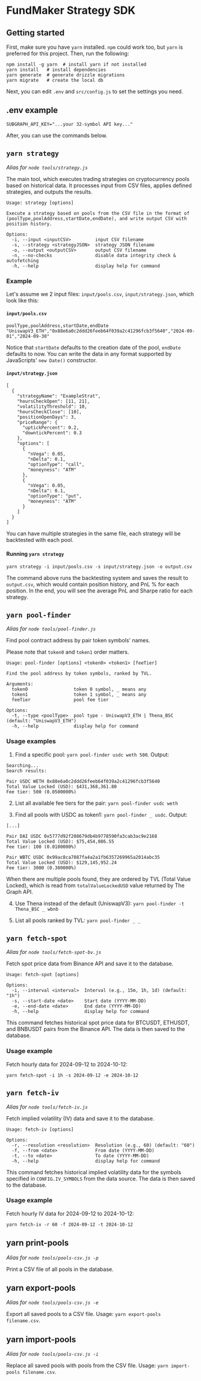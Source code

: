 # FundMaker Strategy SDK

## Getting started

First, make sure you have `yarn` installed. `npm` could work too, but `yarn` is preferred for this project. Then, run the following:

```
npm install -g yarn  # install yarn if not installed
yarn install   # install dependencies
yarn generate  # generate drizzle migrations
yarn migrate   # create the local db
```

Next, you can edit `.env` and `src/config.js` to set the settings you need.

## .env example

```
SUBGRAPH_API_KEY="...your 32-symbol API key..."
```

After, you can use the commands below.

## `yarn strategy`

_Alias for `node tools/strategy.js`_

The main tool, which executes trading strategies on cryptocurrency pools based on historical data. It processes input from CSV files, applies defined strategies, and outputs the results.

```
Usage: strategy [options]

Execute a strategy based on pools from the CSV file in the format of (poolType,poolAddress,startDate,endDate), and write output CSV with position history.

Options:
  -i, --input <inputCSV>         input CSV filename
  -s, --strategy <strategyJSON>  strategy JSON filename
  -o, --output <outputCSV>       output CSV filename
  -n, --no-checks                disable data integrity check & autofetching
  -h, --help                     display help for command
```

### Example

Let's assume we 2 input files: `input/pools.csv`, `input/strategy.json`, which look like this:

#### `input/pools.csv`

```
poolType,poolAddress,startDate,endDate
"UniswapV3_ETH","0x88e6a0c2ddd26feeb64f039a2c41296fcb3f5640","2024-09-01","2024-09-30"
```

Notice that `startDate` defaults to the creation date of the pool, `endDate` defaults to now. You can write the data in any format supported by JavaScripts' `new Date()` constructor.

#### `input/strategy.json`

```
[
  {
    "strategyName": "ExampleStrat",
    "hoursCheckOpen": [11, 21],
    "volatilityThreshold": 10,
    "hoursCheckClose": [10],
    "positionOpenDays": 3,
    "priceRange": {
      "uptickPercent": 0.2,
      "downtickPercent": 0.3
    },
    "options": [
      {
        "nVega": 0.05,
        "nDelta": 0.1,
        "optionType": "call",
        "moneyness": "ATM"
      },
      {
        "nVega": 0.05,
        "nDelta": 0.1,
        "optionType": "put",
        "moneyness": "ATM"
      }
    ]
  }
]
```

You can have multiple strategies in the same file, each strategy will be backtested with each pool.

#### Running `yarn strategy`

`yarn strategy -i input/pools.csv -s input/strategy.json -o output.csv`

The command above runs the backtesting system and saves the result to `output.csv`, which would contain position history, and PnL % for each position. In the end, you will see the average PnL and Sharpe ratio for each strategy.

## `yarn pool-finder`

_Alias for `node tools/pool-finder.js`_

Find pool contract address by pair token symbols' names.

Please note that `token0` and `token1` order matters.

```
Usage: pool-finder [options] <token0> <token1> [feeTier]

Find the pool address by token symbols, ranked by TVL.

Arguments:
  token0                 token 0 symbol, _ means any
  token1                 token 1 symbol, _ means any
  feeTier                pool fee tier

Options:
  -t, --type <poolType>  pool type - UniswapV3_ETH | Thena_BSC (default: "UniswapV3_ETH")
  -h, --help             display help for command
```

### Usage examples

1. Find a specific pool: `yarn pool-finder usdc weth 500`. Output:

```
Searching...
Search results:

Pair USDC WETH 0x88e6a0c2ddd26feeb64f039a2c41296fcb3f5640
Total Value Locked (USD): $431,368,361.80
Fee tier: 500 (0.0500000%)
```

2. List all available fee tiers for the pair: `yarn pool-finder usdc weth`

3. Find all pools with USDC as token1: `yarn pool-finder _ usdc`. Output:

```
[...]

Pair DAI USDC 0x5777d92f208679db4b9778590fa3cab3ac9e2168
Total Value Locked (USD): $75,454,086.55
Fee tier: 100 (0.0100000%)

Pair WBTC USDC 0x99ac8ca7087fa4a2a1fb6357269965a2014abc35
Total Value Locked (USD): $129,145,952.24
Fee tier: 3000 (0.300000%)
```

When there are multiple pools found, they are ordered by TVL (Total Value Locked), which is read from `totalValueLockedUSD` value returned by The Graph API.

4. Use Thena instead of the default (UniswapV3): `yarn pool-finder -t Thena_BSC _ wbnb`

5. List all pools ranked by TVL: `yarn pool-finder _ _`

## `yarn fetch-spot`

_Alias for `node tools/fetch-spot-bv.js`_

Fetch spot price data from Binance API and save it to the database.

```
Usage: fetch-spot [options]

Options:
  -i, --interval <interval>  Interval (e.g., 15m, 1h, 1d) (default: "1h")
  -s, --start-date <date>    Start date (YYYY-MM-DD)
  -e, --end-date <date>      End date (YYYY-MM-DD)
  -h, --help                 display help for command
```

This command fetches historical spot price data for BTCUSDT, ETHUSDT, and BNBUSDT pairs from the Binance API. The data is then saved to the database.

### Usage example

Fetch hourly data for 2024-09-12 to 2024-10-12:

```
yarn fetch-spot -i 1h -s 2024-09-12 -e 2024-10-12
```

## `yarn fetch-iv`

_Alias for `node tools/fetch-iv.js`_

Fetch implied volatility (IV) data and save it to the database.

```
Usage: fetch-iv [options]

Options:
  -r, --resolution <resolution>  Resolution (e.g., 60) (default: "60")
  -f, --from <date>              From date (YYYY-MM-DD)
  -t, --to <date>                To date (YYYY-MM-DD)
  -h, --help                     display help for command
```

This command fetches historical implied volatility data for the symbols specified in `CONFIG.IV_SYMBOLS` from the data source. The data is then saved to the database.

### Usage example

Fetch hourly IV data for 2024-09-12 to 2024-10-12:

```
yarn fetch-iv -r 60 -f 2024-09-12 -t 2024-10-12
```

## yarn print-pools

_Alias for `node tools/pools-csv.js -p`_

Print a CSV file of all pools in the database.

## yarn export-pools

_Alias for `node tools/pools-csv.js -e`_

Export all saved pools to a CSV file. Usage: `yarn export-pools filename.csv`.

## yarn import-pools

_Alias for `node tools/pools-csv.js -i`_

Replace all saved pools with pools from the CSV file. Usage: `yarn import-pools filename.csv`.
